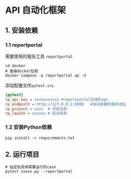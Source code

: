 # API 自动化框架

## 1. 安装依赖
### 1.1 reportportal
需要使用的报告工具 `reportportal`
```shell
cd docker
# 直接docker拉取
docker compose -p reportportal up -d
```

添加配置文件`pytest.ini`
```ini
[pytest]
rp_api_key = xxxxxxxxxxx #reportportal生成的api
rp_endpoint = http://127.0.0.1:8080   #自动部署的服务地址
rp_project = xxxx  # 项目名称
rp_launch = xxxxxx # 启动名称
```

### 1.2 安装Python依赖
```shell
pip install -r requirements.txt
```


## 2. 运行项目
```shell
# 指定到具体需要运行的case
pytest xxxxx.py --reportportal
```